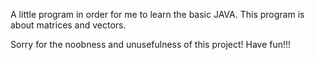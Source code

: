 A little program in order for me to learn the basic JAVA.
This program is about matrices and vectors.

Sorry for the noobness and unusefulness of this project!
Have fun!!!
